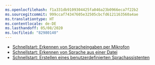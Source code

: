 ```yaml
---
ms.openlocfilehash: f1a331db9109304425fa046a23b0966eca7f22b2
ms.sourcegitcommit: 999ccaf74347605e32505cbcfd6121163560a4ae
ms.translationtype: HT
ms.contentlocale: de-DE
ms.lasthandoff: 05/08/2020
ms.locfileid: "82980140"
---
```

- [Schnellstart: Erkennen von Spracheingaben per Mikrofon](~/articles/cognitive-services/speech-service/quickstarts/speech-to-text-from-microphone.md)
- [Schnellstart: Erkennen von Sprache aus einer Datei](~/articles/cognitive-services/speech-service/quickstarts/speech-to-text-from-file.md)
- [Schnellstart: Erstellen eines benutzerdefinierten Sprachassistenten](~/articles/cognitive-services/speech-service/quickstarts/voice-assistants.md)
